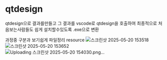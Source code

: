 # qtdesign

qtdesign으로 결과를만들고 
그 결과를 vscode로 qtdesign을 호출하여 최종적으로 처음보는사람들도
쉽게 설치할수있도록 .exe으로 변환

과정중 구분과 보기쉽게 파일정리
resource
![스크린샷 2025-05-20 153518](https://github.com/user-attachments/assets/75cd2425-b9ac-4bd4-878a-e8eddd41638c)
![스크린샷 2025-05-20 153652](https://github.com/user-attachments/assets/368d2049-a005-4597-8142-a9faaa3918f0)
![Uploading 스크린샷 2025-05-20 154030.png…]()
